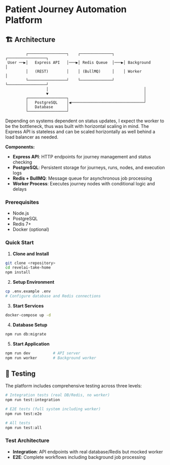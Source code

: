 # Patient Journey Automation Platform

## 🏗️ Architecture

```
         ┌─────────────────┐    ┌──────────────┐    ┌─────────────────┐
 User ──▶│   Express API   │───▶│ Redis Queue  │───▶│ Background      │
         │   (REST)        │    │ (BullMQ)     │    │ Worker          │
         └─────────────────┘    └──────────────┘    └─────────────────┘
                  │                                          │
                  ▼                                          │
         ┌─────────────────┐                                 │
         │   PostgreSQL    │◀────────────────────────────────┘
         │   Database      │
         └─────────────────┘
```

Depending on systems dependent on status updates, I expect the worker to be the bottleneck, thus was built with horizontal scaling in mind.
The Express API is stateless and can be scaled horizontally as well behind a load balancer as needed.

**Components:**
- **Express API**: HTTP endpoints for journey management and status checking
- **PostgreSQL**: Persistent storage for journeys, runs, nodes, and execution logs
- **Redis + BullMQ**: Message queue for asynchronous job processing
- **Worker Process**: Executes journey nodes with conditional logic and delays

### Prerequisites
- Node.js
- PostgreSQL
- Redis 7+
- Docker (optional)

### Quick Start

1. **Clone and Install**
```bash
git clone <repository>
cd revelai-take-home
npm install
```

2. **Setup Environment**
```bash
cp .env.example .env
# Configure database and Redis connections
```

3. **Start Services**
```bash
docker-compose up -d
```

4. **Database Setup**
```bash
npm run db:migrate
```

5. **Start Application**
```bash
npm run dev          # API server
npm run worker       # Background worker
```

## 🧪 Testing

The platform includes comprehensive testing across three levels:

```bash
# Integration tests (real DB/Redis, no worker)
npm run test:integration

# E2E tests (full system including worker)
npm run test:e2e

# All tests
npm run test:all
```

### Test Architecture
- **Integration**: API endpoints with real database/Redis but mocked worker
- **E2E**: Complete workflows including background job processing
